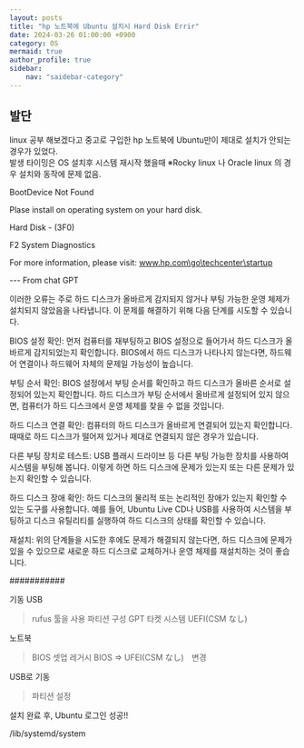 ```yaml
---
layout: posts
title: "hp 노트북에 Ubuntu 설치시 Hard Disk Errir" 
date: 2024-03-26 01:00:00 +0900
category: OS
mermaid: true
author_profile: true
sidebar:
    nav: "saidebar-category"
---
```


## 발단

linux 공부 해보겠다고 중고로 구입한 hp 노트북에 Ubuntu만이 제대로 설치가 안되는 경우가 있었다.  
발생 타이밍은 OS 설치후 시스템 재시작 했을때 
※Rocky linux 나 Oracle linux 의 경우 설치와 동작에 문제 없음.  







BootDevice Not Found

Plase install on operating system on your hard disk.

Hard Disk - (3F0)

F2 System Diagnostics

For more information, please visit: www.hp.com\go\techcenter\startup



--- From chat GPT

이러한 오류는 주로 하드 디스크가 올바르게 감지되지 않거나 부팅 가능한 운영 체제가 설치되지 않았음을 나타냅니다. 이 문제를 해결하기 위해 다음 단계를 시도할 수 있습니다.

BIOS 설정 확인: 먼저 컴퓨터를 재부팅하고 BIOS 설정으로 들어가서 하드 디스크가 올바르게 감지되었는지 확인합니다. BIOS에서 하드 디스크가 나타나지 않는다면, 하드웨어 연결이나 하드웨어 자체의 문제일 가능성이 높습니다.

부팅 순서 확인: BIOS 설정에서 부팅 순서를 확인하고 하드 디스크가 올바른 순서로 설정되어 있는지 확인합니다. 하드 디스크가 부팅 순서에서 올바르게 설정되어 있지 않으면, 컴퓨터가 하드 디스크에서 운영 체제를 찾을 수 없을 것입니다.

하드 디스크 연결 확인: 컴퓨터의 하드 디스크가 올바르게 연결되어 있는지 확인합니다. 때때로 하드 디스크가 떨어져 있거나 제대로 연결되지 않은 경우가 있습니다.

다른 부팅 장치로 테스트: USB 플래시 드라이브 등 다른 부팅 가능한 장치를 사용하여 시스템을 부팅해 봅니다. 이렇게 하면 하드 디스크에 문제가 있는지 또는 다른 문제가 있는지 확인할 수 있습니다.

하드 디스크 장애 확인: 하드 디스크의 물리적 또는 논리적인 장애가 있는지 확인할 수 있는 도구를 사용합니다. 예를 들어, Ubuntu Live CD나 USB를 사용하여 시스템을 부팅하고 디스크 유틸리티를 실행하여 하드 디스크의 상태를 확인할 수 있습니다.

재설치: 위의 단계들을 시도한 후에도 문제가 해결되지 않는다면, 하드 디스크에 문제가 있을 수 있으므로 새로운 하드 디스크로 교체하거나 운영 체제를 재설치하는 것이 좋습니다.



###########

기동 USB
> rufus 툴을 사용
> 파티션 구성 GPT
> 타켓 시스템 UEFI(CSM なし)

노트북
> BIOS 셋업
> 레거시 BIOS ⇒ UFEI(CSM なし)　변경

USB로 기동
> 파티션 설정

설치 완료 후, Ubuntu 로그인 성공!!



/lib/systemd/system